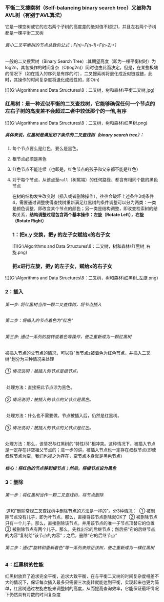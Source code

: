 ### 平衡二叉搜索树（Self-balancing binary search tree）又被称为AVL树（有别于AVL算法）

它是一棵空树或它的左右两个子树的高度差的绝对值不超过1，并且左右两个子树都是一棵平衡二叉树

###### 最小二叉平衡树的节点总数的公式：F(n)=F(n-1)+F(n-2)+1 

一般的二叉搜索树（Binary Search Tree）:其期望高度（即为一棵平衡树时）为log2n，其各操作的时间复杂（O(log2n)）同时也由此而决定。但是，在某些极端的情况下（如在插入的序列是有序的时），二叉搜索树将退化成近似链或链，此时，其操作的时间复杂度将退化成线性的，即O(n)

![](G:\Algorithms and Data Structures\8：二叉树，树和森林\平衡二叉树.jpg)



### 红黑树：是一种近似平衡的二叉查找树，它能够确保任何一个节点的左右子树的高度差不会超过二者中较低那个的一倍,有序

![](G:\Algorithms and Data Structures\8：二叉树，树和森林\红黑树.png)

##### 具体来说，红黑树是满足如下条件的二叉查找树（binary search tree）：

1. 每个节点要么是红色，要么是黑色。

2. 根节点必须是黑色

3. 红色节点不能连续（也即是，红色节点的孩子和父亲都不能是红色）

4. 对于每个节点，从该点至`null`（树尾端）的任何路径，都含有相同个数的黑色节点

   在树的结构发生改变时（插入或者删除操作），往往会破坏上述条件3或条件4，需要通过调整使得查找树重新满足红黑树的条件调整可以分为两类：一类是颜色调整，即改变某个节点的颜色；另一类是结构调整，即改变检索树的结构关系，**结构调整过程包含两个基本操作：左旋（Rotate Left），右旋（Rotate Right）**

   ### 1：把x,y 交换，把y 的左子女赋给x的右子女

   ![](G:\Algorithms and Data Structures\8：二叉树，树和森林\红黑树_右旋.png)

   ### 把x进行左旋，把y 的左子女，赋给x的右子女

![](G:\Algorithms and Data Structures\8：二叉树，树和森林\红黑树_左旋.png)

### 2：插入

###### 第一步: 将红黑树当作一颗二叉查找树，将节点插入

###### 第二步：将插入的节点着色为"红色"

###### 第三步: 通过一系列的旋转或着色等操作，使之重新成为一颗红黑树

被插入节点的父节点的情况，可以将"当节点z被着色为红色节点，并插入二叉树"划分为三种情况来处理

###### ①  情况说明：被插入的节点是根节点。

​    处理方法：直接把此节点涂为黑色。

###### ②  情况说明：被插入的节点的父节点是黑色。

​    处理方法：什么也不需要做。节点被插入后，仍然是红黑树。

###### ③  情况说明：被插入的节点的父节点是红色。

​    处理方法：那么，该情况与红黑树的“特性(5)”相冲突。这种情况下，被插入节点是一定存在非空祖父节点的；进一步的讲，被插入节点也一定存在叔叔节点(即使叔叔节点为空，我们也视之为存在，空节点本身就是黑色节点)

##### 核心：将红色的节点移到根节点；然后，将根节点设为黑色

### 3：删除

###### 第一步：将红黑树当作一颗二叉查找树，将节点删除

​       这和"删除常规二叉查找树中删除节点的方法是一样的"。分3种情况：
​       ① 被删除节点没有儿子，即为叶节点。那么，直接将该节点删除就OK了
​       ② 被删除节点只有一个儿子。那么，直接删除该节点，并用该节点的唯一子节点顶替它的位置
​       ③ 被删除节点有两个儿子。那么，先找出它的后继节点；然后把“它的后继节点的内容”复制给“该节点的内容”；之后，删除“它的后继节点”

###### 第二步：通过"旋转和重新着色"等一系列来修正该树，使之重新成为一棵红黑树

###### 

### 4：红黑树的性能

红黑树放弃了追求完全平衡，追求大致平衡，在与平衡二叉树的时间复杂度相差不大的情况下，保证每次插入最多只需要三次旋转就能达到平衡，实现起来也更为简单，红黑树通过左旋右旋来调整树的高度，从而提高查询效率，它能保证最坏情况下仍然具有对数的时间复杂度











